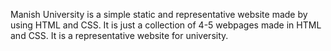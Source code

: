 Manish University is a simple static and representative website made by using HTML and CSS.
It is just a collection of 4-5 webpages made in HTML and CSS.
It is a representative website for university.
